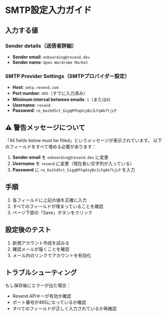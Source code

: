 # SMTP設定入力ガイド

## 入力する値

### Sender details（送信者詳細）
- **Sender email**: `onboarding@resend.dev`
- **Sender name**: `Open Wardrobe Market`

### SMTP Provider Settings（SMTPプロバイダー設定）
- **Host**: `smtp.resend.com`
- **Port number**: `465`（すでに入力済み）
- **Minimum interval between emails**: `1`（または`0`）
- **Username**: `resend`
- **Password**: `re_6aihd5ct_GigqMfhqXzyBzJLFqAk7tjLP`

## ⚠️ 警告メッセージについて

「All fields below must be filled」というメッセージが表示されています。
以下のフィールドをすべて埋める必要があります：

1. **Sender email** を `onboarding@resend.dev` に変更
2. **Username** を `resend` に変更（現在長い文字列が入っている）
3. **Password** に `re_6aihd5ct_GigqMfhqXzyBzJLFqAk7tjLP` を入力

## 手順

1. 各フィールドに上記の値を正確に入力
2. すべてのフィールドが埋まっていることを確認
3. ページ下部の「Save」ボタンをクリック

## 設定後のテスト

1. 新規アカウント作成を試みる
2. 確認メールが届くことを確認
3. メール内のリンクでアカウントを有効化

## トラブルシューティング

もし保存後にエラーが出た場合：
- Resend APIキーが有効か確認
- ポート番号が465になっているか確認
- すべてのフィールドが正しく入力されているか再確認